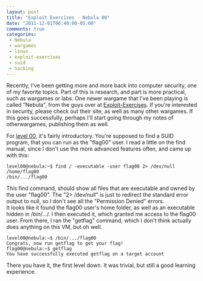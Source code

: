 ```yaml
---
layout: post
title: "Exploit Exercises - Nebula 00"
date: "2011-12-01T06:40:00-05:00"
comments: true
categories:
 - Nebula
 - wargames
 - linux
 - exploit-exercises
 - suid
 - hacking
---
```


Recently, I've been getting more and more back into computer security, one of my favorite topics. Part of this is research, and part is more practical, such as wargames or labs. One newer wargame that I've been playing is called "Nebula", from the guys over at [Exploit-Exercises](http://exploit-exercises.com). If you're interested in security, please check out their site, as well as many other wargames. If this goes successfully, perhaps I'll start going through my notes of otherwargames, publishing them as well.

<!-- more -->

For [level 00](http://exploit-exercises.com/nebula/level00), it's fairly introductory. You're supposed to find a SUID program, that you can run as the "flag00" user. I read a little on the find manual, since I don't use the more advanced features often, and came up with this:

```
level00@nebula:~$ find / -executable -user flag00 2> /dev/null
/home/flag00
/bin/.../flag00
```

This find command, should show all files that are executable and owned by the user "flag00". The "2> /dev/null" is just to redirect the standard error output to null, so I don't see all the "Permission Denied" errors.  <br />It looks like it found the flag00 user's home folder, as well as an executable hidden in /bin/.../. I then executed it, which granted me access to the flag00 user. From there, I ran the "getflag" command, which I don't think actually does anything on this VM, but oh well.

```
level00@nebula:~$ /bin/.../flag00
Congrats, now run getflag to get your flag!
flag00@nebula:~$ getflag
You have successfully executed getflag on a target account
```

There you have it, the first level down.  It was trivial, but still a good learning experience.
